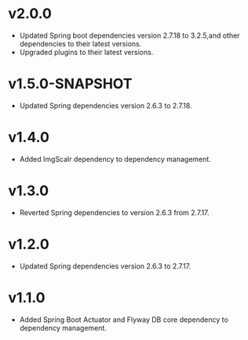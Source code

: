 v2.0.0
=======

- Updated Spring boot dependencies version 2.7.18 to 3.2.5,and other dependencies to their latest versions.
- Upgraded plugins to their latest versions.

v1.5.0-SNAPSHOT
=======

- Updated Spring dependencies version 2.6.3 to 2.7.18.

v1.4.0
=======

- Added ImgScalr dependency to dependency management.

v1.3.0
=======

- Reverted Spring dependencies to version 2.6.3 from 2.7.17.

v1.2.0
=======

- Updated Spring dependencies version 2.6.3 to 2.7.17.

v1.1.0
=======

- Added Spring Boot Actuator and Flyway DB core dependency to dependency management.

